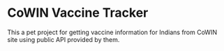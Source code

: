 # CoWIN Vaccine Tracker
This a pet project for getting vaccine information for Indians from CoWIN site using public API provided by them.
